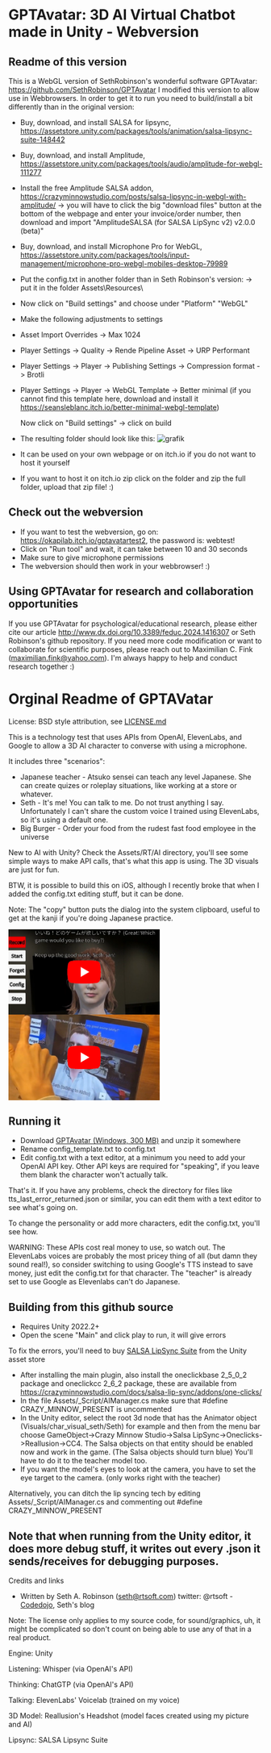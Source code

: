 # GPTAvatar: 3D AI Virtual Chatbot made in Unity - Webversion
## Readme of this version
This is a WebGL version of SethRobinson's wonderful software GPTAvatar:
https://github.com/SethRobinson/GPTAvatar
I modified this version to allow use in Webbrowsers.
In order to get it to run you need to build/install a bit differently than in the original version:
- Buy, download, and install SALSA for lipsync, https://assetstore.unity.com/packages/tools/animation/salsa-lipsync-suite-148442
- Buy, download, and install Amplitude, https://assetstore.unity.com/packages/tools/audio/amplitude-for-webgl-111277
- Install the free Amplitude SALSA addon, https://crazyminnowstudio.com/posts/salsa-lipsync-in-webgl-with-amplitude/ 
-> you will have to click the big "download files" button at the bottom of the webpage and enter your invoice/order number, then download and import "AmplitudeSALSA (for SALSA LipSync v2) v2.0.0 (beta)"
- Buy, download, and install Microphone Pro for WebGL, https://assetstore.unity.com/packages/tools/input-management/microphone-pro-webgl-mobiles-desktop-79989
- Put the config.txt in another folder than in Seth Robinson's version:
   -> put it in the folder Assets\Resources\
- Now click on "Build settings" and choose under "Platform" "WebGL"
- Make the following adjustments to settings
- Asset Import Overrides -> Max 1024
- Player Settings -> Quality -> Rende Pipeline Asset -> URP Performant
- Player Settings -> Player -> Publishing Settings -> Compression format -> Brotli
- Player Settings -> Player -> WebGL Template -> Better minimal (if you cannot find this template here, download and install it https://seansleblanc.itch.io/better-minimal-webgl-template) 

  Now click on "Build settings" -> click on build
- The resulting folder should look like this:
  ![grafik](https://github.com/MCF3389/GPTAvatarWebGL/assets/29815773/b7854aee-2a8f-416b-aebd-153b78ec8d32)
- It can be used on your own webpage or on itch.io if you do not want to host it yourself
- If you want to host it on itch.io zip click on the folder and zip the full folder, upload that zip file! :)


## Check out the webversion
- If you want to test the webversion, go on: https://okapilab.itch.io/gptavatartest2, the password is: webtest!
- Click on "Run tool" and wait, it can take between 10 and 30 seconds
- Make sure to give microphone permissions
- The webversion should then work in your webbrowser! :)

## Using GPTAvatar for research and collaboration opportunities
If you use GPTAvatar for psychological/educational research, please either cite our article 
http://www.dx.doi.org/10.3389/feduc.2024.1416307 or Seth Robinson's github repository.
If you need more code modification or want to collaborate for scientific purposes, please reach out to Maximilian C. Fink (maximilian.fink@yahoo.com).
I'm always happy to help and conduct research together :)

# Orginal Readme of GPTAVatar
License:  BSD style attribution, see [LICENSE.md](LICENSE.md)

This is a technology test that uses APIs from OpenAI, ElevenLabs, and Google to allow a 3D AI character to converse with using a microphone.

It includes three "scenarios":

 * Japanese teacher - Atsuko sensei can teach any level Japanese.  She can create quizes or roleplay situations, like working at a store or whatever.
 * Seth - It's me!  You can talk to me.  Do not trust anything I say.  Unfortunately I can't share the custom voice I trained using ElevenLabs, so it's using a default one.
 * Big Burger - Order your food from the rudest fast food employee in the universe

New to AI with Unity?  Check the Assets/RT/AI directory, you'll see some simple ways to make API calls, that's what this app is using.  The 3D visuals are just for fun.

BTW, it is possible to build this on iOS, although I recently broke that when I added the config.txt editing stuff, but it can be done.

Note:  The "copy" button puts the dialog into the system clipboard, useful to get at the kanji if you're doing Japanese practice.

<a href="https://www.youtube.com/watch?v=2sriENjy-x8"><img align="top" src="Misc/teacher_thumb.png" width=300></a>
<a href="https://www.youtube.com/watch?v=J3aGM1yA6O4"><img align="top" src="Misc/seth_thumb.png" width=300></a>



## Running it

 * Download [GPTAvatar (Windows, 300 MB)](https://www.rtsoft.com/files/GPTAvatar_Windows.zip) and unzip it somewhere
 * Rename config_template.txt to config.txt
 * Edit config.txt with a text editor, at a minimum you need to add your OpenAI API key.  Other API keys are required for "speaking", if you leave them blank the character won't actually talk.
 
 That's it.  If you have any problems, check the directory for files like tts_last_error_returned.json or similar, you can edit them with a text editor to see what's going on.

 To change the personality or add more characters, edit the config.txt, you'll see how.

 WARNING: These APIs cost real money to use, so watch out.  The ElevenLabs voices are probably the most pricey thing of all (but damn they sound real!), so consider switching to using Google's TTS instead to save money, just edit the config.txt for that character. The "teacher" is already set to use Google as Elevenlabs can't do Japanese.

## Building from this github source

* Requires Unity 2022.2+
* Open the scene "Main" and click play to run, it will give errors

To fix the errors, you'll need to buy [SALSA LipSync Suite](https://assetstore.unity.com/packages/tools/animation/salsa-lipsync-suite-148442) from the Unity asset store

* After installing the main plugin, also install the oneclickbase 2_5_0_2 package and oneclickcc 2_6_2 package, these are available from https://crazyminnowstudio.com/docs/salsa-lip-sync/addons/one-clicks/
 * In the file Assets/_Script/AIManager.cs make sure that #define CRAZY_MINNOW_PRESENT is uncommented
 * In the Unity editor, select the root 3d node that has the Animator object (Visuals/char_visual_seth/Seth) for example and then from the menu bar choose GameObject->Crazy Minnow Studio->Salsa LipSync->Oneclicks->Reallusion->CC4.  The Salsa objects on that entity should be enabled now and work in the game.  (The Salsa objects should turn blue) You'll have to do it to the teacher model too.
* If you want the model's eyes to look at the camera, you have to set the eye target to the camera. (only works right with the teacher)

Alternatively, you can ditch the lip syncing tech by editing Assets/_Script/AIManager.cs and commenting out #define CRAZY_MINNOW_PRESENT 

Note that when running from the Unity editor, it does more debug stuff, it writes out every .json it sends/receives for debugging purposes.
---

Credits and links

- Written by Seth A. Robinson (seth@rtsoft.com) twitter: @rtsoft - [Codedojo](https://www.codedojo.com), Seth's blog

Note:  The license only applies to my source code, for sound/graphics, uh, it might be complicated so don't count on being able to use any of that in a real product.

Engine: Unity

Listening: Whisper (via OpenAI's API)

Thinking: ChatGTP (via OpenAI's API)

Talking: ElevenLabs' Voicelab (trained on my voice)

3D Model: Reallusion's Headshot (model faces created using my picture and AI)

Lipsync: SALSA Lipsync Suite
